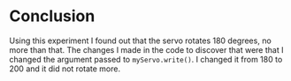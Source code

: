 # Conclusion
Using this experiment I found out that the servo rotates 180 degrees, no more than that. The changes I made in the code to discover that were that I changed the argument passed to `myServo.write()`. I changed it from 180 to 200 and it did not rotate more.
